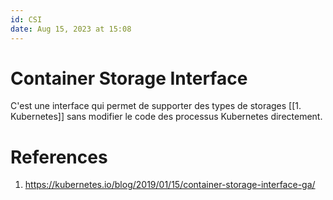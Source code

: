 ```yaml
---
id: CSI
date: Aug 15, 2023 at 15:08
---
```


# Container Storage Interface
C'est une interface qui permet de supporter des types de storages [[1. Kubernetes]] sans modifier le code des processus Kubernetes directement. 

# References
1. https://kubernetes.io/blog/2019/01/15/container-storage-interface-ga/